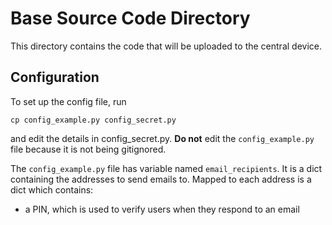 # Base Source Code Directory

This directory contains the code that will be uploaded to the central device.

## Configuration

To set up the config file, run

```shell
cp config_example.py config_secret.py
```

and edit the details in config_secret.py.
**Do not** edit the `config_example.py` file because it is not being gitignored.

The `config_example.py` file has variable named `email_recipients`.
It is a dict containing the addresses to send emails to. Mapped to each address is a dict which contains:

- a PIN, which is used to verify users when they respond to an email

